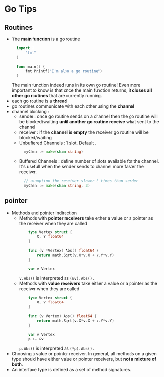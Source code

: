 # Go Tips

## Routines

- The **main function** is a go routine
  ```go
    import (
	    "fmt"
    )
    
    func main() {
	    fmt.Printf("I'm also a go routine")
    }
  ```
  The main function indeed runs in its own go routine! Even more important to know is that once the main function returns, it **closes all other go routines** that are currently running. 
- each go routine is a **thread**
- go routines communicate with each other using the **channel**
- channel blocking :
  - sender : once go routine sends on a channel then the go routine will be blocked/waiting **until another go routine receive** what sent to the channel
  - receiver : if the **channel is empty** the receiver go routine will be blocked/waiting
  - Unbuffered Channels : 1 slot. Default .
    ```go
      myChan := make(chan string)
    ```
  - Buffered Channels : define number of slots available for the channel. It's usefull when the sender sends to channel more faster the receiver.
    ```go
      // asumption the receiver slower 3 times than sender
      myChan := make(chan string, 3)
    ```


## pointer

- Methods and pointer indirection
	-  Methods with **pointer receivers** take either a value or a pointer as the receiver when they are called
		```go
			type Vertex struct {
				X, Y float64
			}
			
			func (v *Vertex) Abs() float64 {
				return math.Sqrt(v.X*v.X + v.Y*v.Y)
			}
			
			var v Vertex
		```
		`v.Abs()` is interpreted as `(&v).Abs().`
	-  Methods with **value receivers** take either a value or a pointer as the receiver when they are called
		```go
			type Vertex struct {
				X, Y float64
			}
			
			func (v Vertex) Abs() float64 {
				return math.Sqrt(v.X*v.X + v.Y*v.Y)
			}
			
			var v Vertex
			p := &v
		```
		`p.Abs()` is interpreted as `(*p).Abs().`
- Choosing a value or pointer receiver. In general, all methods on a given type should have either value or pointer receivers, but **not a mixture of both**.
- An interface type is defined as a set of method signatures.
